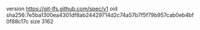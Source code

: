 version https://git-lfs.github.com/spec/v1
oid sha256:7e5ba1300ea4301df8ab24429714d2c74a57b7f5f79b957cab0eb4bf0f88c17c
size 3162
